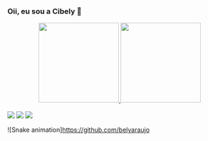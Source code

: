 ### Oii, eu sou a Cibely 👋

<div align="center">
  <a href="https://github.com/belyaraujo">
  <img height="180em" src="https://github-readme-stats.vercel.app/api?username=belyaraujo&show_icons=true&theme=midnight-purple&include_all_commits=true&count_private=true"/>
  <img height="180em" src="https://github-readme-stats.vercel.app/api/top-langs/?username=belyaraujo&layout=compact&langs_count=7&theme=midnight-purple"/>
</div>
<br>
<div> 
  <a href="https://instagram.com/bely_araujo1" target="_blank"><img src="https://img.shields.io/badge/-Instagram-%23E4405F?style=for-the-badge&logo=instagram&logoColor=white" target="_blank"></a>
  <a href = "mailto:belyaraujo.s@gmail.com"><img src="https://img.shields.io/badge/-Gmail-%23333?style=for-the-badge&logo=gmail&logoColor=white" target="_blank"></a>
  <a href="https://www.linkedin.com/in/cibely-araujo-92b731219/" target="_blank"><img src="https://img.shields.io/badge/-LinkedIn-%230077B5?style=for-the-badge&logo=linkedin&logoColor=white" target="_blank"></a> 
 
  ![Snake animation]https://github.com/belyaraujo
  
  </div>

